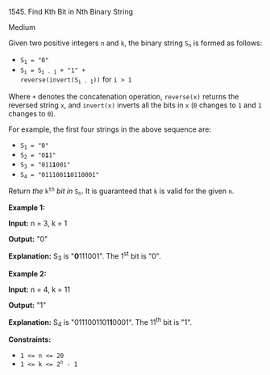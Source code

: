 1545\. Find Kth Bit in Nth Binary String

Medium

Given two positive integers `n` and `k`, the binary string <code>S<sub>n</sub></code> is formed as follows:

*   <code>S<sub>1</sub> = "0"</code>
*   <code>S<sub>i</sub> = S<sub>i - 1</sub> + "1" + reverse(invert(S<sub>i - 1</sub>))</code> for `i > 1`

Where `+` denotes the concatenation operation, `reverse(x)` returns the reversed string `x`, and `invert(x)` inverts all the bits in `x` (`0` changes to `1` and `1` changes to `0`).

For example, the first four strings in the above sequence are:

*   <code>S<sub>1</sub> = "0"</code>
*   <code>S<sub>2</sub> = "0**1**1"</code>
*   <code>S<sub>3</sub> = "011**1**001"</code>
*   <code>S<sub>4</sub> = "0111001**1**0110001"</code>

Return _the_ <code>k<sup>th</sup></code> _bit_ _in_ <code>S<sub>n</sub></code>. It is guaranteed that `k` is valid for the given `n`.

**Example 1:**

**Input:** n = 3, k = 1

**Output:** "0"

**Explanation:** S<sub>3</sub> is "**0**111001". The 1<sup>st</sup> bit is "0".

**Example 2:**

**Input:** n = 4, k = 11

**Output:** "1"

**Explanation:** S<sub>4</sub> is "0111001101**1**0001". The 11<sup>th</sup> bit is "1".

**Constraints:**

*   `1 <= n <= 20`
*   <code>1 <= k <= 2<sup>n</sup> - 1</code>